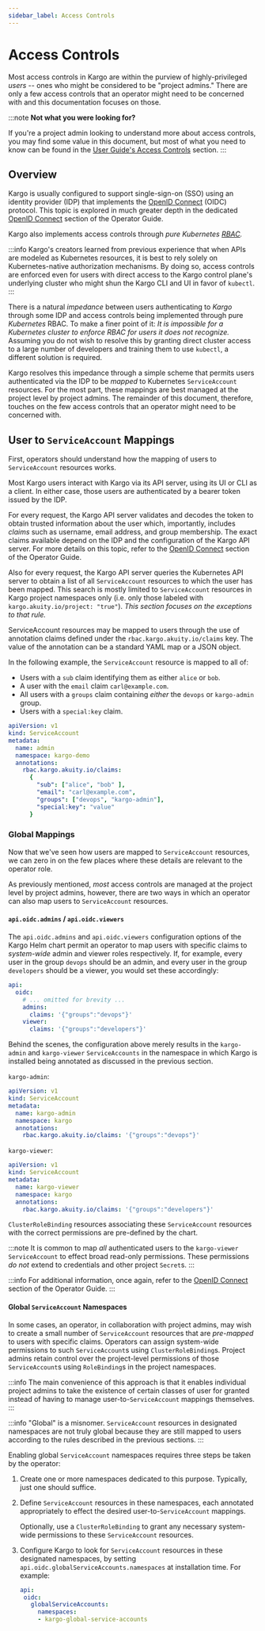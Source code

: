 ```yaml
---
sidebar_label: Access Controls
---
```


# Access Controls

Most access controls in Kargo are within the purview of highly-privileged
_users_ -- ones who might be considered to be "project admins." There are only
a few access controls that an operator might need to be concerned with and this
documentation focuses on those.

:::note
__Not what you were looking for?__

If you're a project admin looking to understand more about access controls,
you may find some value in this document, but most of what you need to know
can be found in the
[User Guide's Access Controls](../../50-user-guide/50-security/20-access-controls/index.md)
section.
:::

## Overview

Kargo is usually configured to support single-sign-on (SSO) using an identity
provider (IDP) that implements the
[OpenID Connect](https://openid.net/developers/how-connect-works/) (OIDC)
protocol. This topic is explored in much greater depth in the dedicated
[OpenID Connect](./20-openid-connect/index.md) section of the Operator Guide.

Kargo also implements access controls through _pure Kubernetes
[RBAC](https://kubernetes.io/docs/reference/access-authn-authz/rbac/)._

:::info
Kargo's creators learned from previous experience that when APIs are modeled as
Kubernetes resources, it is best to rely solely on Kubernetes-native
authorization mechanisms. By doing so, access controls are enforced even for
users with direct access to the Kargo control plane's underlying cluster who
might shun the Kargo CLI and UI in favor of `kubectl`.
:::

There is a natural _impedance_ between users authenticating to _Kargo_ through
some IDP and access controls being implemented through pure _Kubernetes_ RBAC.
To make a finer point of it: _It is impossible for a Kubernetes cluster to
enforce RBAC for users it does not recognize._ Assuming you do not wish to
resolve this by granting direct cluster access to a large number of developers
and training them to use `kubectl`, a different solution is required.

Kargo resolves this impedance through a simple scheme that permits users
authenticated via the IDP to be _mapped_ to Kubernetes `ServiceAccount`
resources. For the most part, these mappings are best managed at the project
level by project admins. The remainder of this document, therefore, touches on
the few access controls that an operator might need to be concerned with.

## User to `ServiceAccount` Mappings

First, operators should understand how the mapping of users to `ServiceAccount`
resources works.

Most Kargo users interact with Kargo via its API server, using its UI or CLI as
a client. In either case, those users are authenticated by a bearer token issued
by the IDP.

For every request, the Kargo API server validates and decodes the token to
obtain trusted information about the user which, importantly, includes _claims_
such as username, email address, and group membership. The exact claims
available depend on the IDP and the configuration of the Kargo API server. For
more details on this topic, refer to the
[OpenID Connect](./20-openid-connect/index.md) section of the Operator Guide.

Also for every request, the Kargo API server queries the Kubernetes API server
to obtain a list of all `ServiceAccount` resources to which the user has been
mapped. This search is mostly limited to `ServiceAccount` resources in Kargo
project namespaces only (i.e. only those labeled with
`kargo.akuity.io/project: "true"`). _This section focuses on the exceptions to
that rule._

ServiceAccount resources may be mapped to users through the use of annotation claims defined under the `rbac.kargo.akuity.io/claims` key. The value of the annotation can be a standard YAML map or a JSON object.

In the following example, the `ServiceAccount` resource is mapped to all of:

* Users with a `sub` claim identifying them as either `alice` or `bob`.
* A user with the `email` claim `carl@example.com`.
* All users with a `groups` claim  containing _either_ the `devops` or
  `kargo-admin` group.
* Users with a `special:key` claim.

```yaml
apiVersion: v1
kind: ServiceAccount
metadata:
  name: admin
  namespace: kargo-demo
  annotations:
    rbac.kargo.akuity.io/claims:
      {
        "sub": ["alice", "bob" ],
        "email": "carl@example.com",
        "groups": ["devops", "kargo-admin"],
        "special:key": "value"
      }
```

### Global Mappings

Now that we've seen how users are mapped to `ServiceAccount` resources, we can
zero in on the few places where these details are relevant to the operator role.

As previously mentioned, _most_ access controls are managed at the project level
by project admins, however, there are two ways in which an operator can also
map users to `ServiceAccount` resources.

#### `api.oidc.admins` / `api.oidc.viewers`

The `api.oidc.admins` and `api.oidc.viewers` configuration options of the Kargo
Helm chart permit an operator to map users with specific claims to
_system-wide_ admin and viewer roles respectively. If, for example, every user
in the group `devops` should be an admin, and every user in the group
`developers` should be a viewer, you would set these accordingly:

```yaml
api:
  oidc:
    # ... omitted for brevity ...
    admins:
      claims: '{"groups":"devops"}'
    viewer:
      claims: '{"groups":"developers"}'
```

Behind the scenes, the configuration above merely results in the `kargo-admin`
and `kargo-viewer` `ServiceAccounts` in the namespace in which Kargo is
installed being annotated as discussed in the previous section.

`kargo-admin`:

```yaml
apiVersion: v1
kind: ServiceAccount
metadata:
  name: kargo-admin
  namespace: kargo
  annotations:
    rbac.kargo.akuity.io/claims: '{"groups":"devops"}'
```

`kargo-viewer`:

```yaml
apiVersion: v1
kind: ServiceAccount
metadata:
  name: kargo-viewer
  namespace: kargo
  annotations:
    rbac.kargo.akuity.io/claims: '{"groups":"developers"}'
```

`ClusterRoleBinding` resources associating these `ServiceAccount` resources with
the correct permissions are pre-defined by the chart.

:::note
It is common to map _all_ authenticated users to the `kargo-viewer`
`ServiceAccount` to effect broad read-only permissions. These permissions _do
not_ extend to credentials and other project `Secret`s.
:::

:::info
For additional information, once again, refer to the
[OpenID Connect](./20-openid-connect/index.md) section of the Operator Guide.
:::

#### Global `ServiceAccount` Namespaces

In some cases, an operator, in collaboration with project admins, may wish to
create a small number of `ServiceAccount` resources that are _pre-mapped_ to
users with specific claims. Operators can assign system-wide permissions to
such `ServiceAccount`s using `ClusterRoleBinding`s. Project admins retain
control over the project-level permissions of those `ServiceAccount`s using
`RoleBinding`s in the project namespaces.

:::info
The main convenience of this approach is that it enables individual
project admins to take the existence of certain classes of user for granted
instead of having to manage user-to-`ServiceAccount` mappings themselves.
:::

:::info
"Global" is a misnomer. `ServiceAccount` resources in designated namespaces are
not truly global because they are still mapped to users according to the rules
described in the previous sections.
:::

Enabling global `ServiceAccount` namespaces requires three steps be taken
by the operator:

1. Create one or more namespaces dedicated to this purpose. Typically, just one
   should suffice.

1. Define `ServiceAccount` resources in these namespaces, each annotated
   appropriately to effect the desired user-to-`ServiceAccount` mappings.

    Optionally, use a `ClusterRoleBinding` to grant any necessary
    system-wide permissions to these `ServiceAccount` resources.

1. Configure Kargo to look for `ServiceAccount` resources in these designated
   namespaces, by setting `api.oidc.globalServiceAccounts.namespaces` at
   installation time. For example:

   ```yaml
   api:
    oidc:
      globalServiceAccounts:
        namespaces:
        - kargo-global-service-accounts
   ```  
